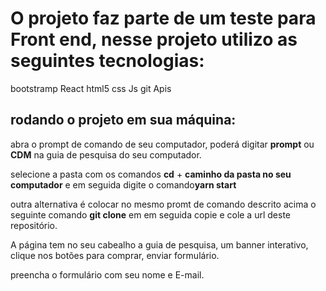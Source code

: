 # O projeto faz parte de um teste para Front end, nesse projeto utilizo as seguintes tecnologias:
bootstramp
React
html5
css
Js
git
Apis
## rodando o projeto em sua máquina:


abra o prompt de comando de seu computador, poderá digitar **prompt** ou **CDM** na guia de pesquisa do seu computador.

selecione a pasta com os comandos **cd** + **caminho da pasta no seu computador** e em seguida digite o comando**yarn start**

outra alternativa é colocar no mesmo promt de comando descrito acima o seguinte comando **git clone** em em seguida copie e cole a url deste repositório.

A página tem no seu cabealho a guia de pesquisa, um banner interativo, clique nos botões para comprar, enviar formulário.

preencha o formulário com seu nome e E-mail.

